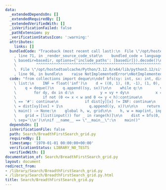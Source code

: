 ```yaml
---
data:
  _extendedDependsOn: []
  _extendedRequiredBy: []
  _extendedVerifiedWith: []
  _isVerificationFailed: false
  _pathExtension: py
  _verificationStatusIcon: ':warning:'
  attributes:
    links: []
  bundledCode: "Traceback (most recent call last):\n  File \"/opt/hostedtoolcache/Python/3.12.0/x64/lib/python3.12/site-packages/onlinejudge_verify/documentation/build.py\"\
    , line 71, in _render_source_code_stat\n    bundled_code = language.bundle(stat.path,\
    \ basedir=basedir, options={'include_paths': [basedir]}).decode()\n          \
    \         ^^^^^^^^^^^^^^^^^^^^^^^^^^^^^^^^^^^^^^^^^^^^^^^^^^^^^^^^^^^^^^^^^^^^^^^^^^^^^^^^^\n\
    \  File \"/opt/hostedtoolcache/Python/3.12.0/x64/lib/python3.12/site-packages/onlinejudge_verify/languages/python.py\"\
    , line 96, in bundle\n    raise NotImplementedError\nNotImplementedError\n"
  code: "from collections import deque\n\ndef bfs(sy: int, sx: int, dist: list) ->\
    \ list:\n    INF = float('inf')\n    d = ((0, 1), (0, -1), (1, 0), (-1, 0))\n\
    \    q = deque()\n    q.append((sy, sx))\n\n    while q:\n        vy, vx = q.popleft()\n\
    \        for dy, dx in d:\n            y = vy + dy\n            x = vx + dx\n\
    \            if not (0 <= x < w and 0 <= y < h):continue\n            if grid[y][x]\
    \ == '#': continue\n            if dist[y][x] != INF: continue\n            dist[y][x]\
    \ = dist[vy][vx] + 1\n            q.append((y, x))\n\n\n    return dist\n\ndef\
    \ main() -> None:\n    global h, w, grid\n\n    h, w = map(int, input().split())\n\
    \    grid = [list(input()) for _ in range(h)]\n\n    dist = bfs(0, 0)\n    print(*dist,\
    \ sep='\\n')\n\nif __name__ == \"__main__\":\n    main()"
  dependsOn: []
  isVerificationFile: false
  path: Search/BreadthFirstSearch_grid.py
  requiredBy: []
  timestamp: '1970-01-01 00:00:00+00:00'
  verificationStatus: LIBRARY_NO_TESTS
  verifiedWith: []
documentation_of: Search/BreadthFirstSearch_grid.py
layout: document
redirect_from:
- /library/Search/BreadthFirstSearch_grid.py
- /library/Search/BreadthFirstSearch_grid.py.html
title: Search/BreadthFirstSearch_grid.py
---
```

